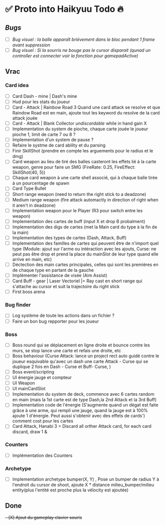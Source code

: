 # ✅ Proto into Haikyuu Todo :fire:

## *Bugs*
- [ ] *Bug visuel : la balle apparaît brièvement dans le bloc pendant 1 frame avant suppression*
- [ ] *Bug visuel : Si la sourris ne bouge pas le cursor disparait (qunad un controller est connecter voir la fonction pour gamepadActive)*

## Vrac
### Card idea
- [ ] Card Dash - mine | Dash's mine
- [ ] Hud pour les stats du joueur
- [ ] Card - Attack | Rainbow Road 3 Quand une card attack se resolve et que Raindow Road est en main, ajoute tout les keyword du resolve de la card attack jouée
- [ ] Card - Attack | Blank Collector *undiscardable* while in hand gain X
- [ ] Implementation du system de pioche, chaque carte jouée le joueur pioche 1, limit de carte 7 ou 8 ?  
- [ ] Implementation d'un system de pause ? 
- [ ] Refaire le systme de card ability et du parsing
- [ ] Finir SkillShot (prendre en compte les arguements pour le radius et le dmg)
- [ ] Card weapon au lieu de tiré des balles casteront les effets lié à la carte weapon, genre pour faire un SMG (FireRate: 0.25, FireEffect: SkillShot(40, 5)) 
- [ ] Chaque card weapon à une carte shell associé, qui à chaque balle tirée à un pourcentage de spawn 
- [ ] Card Type Bullet
- [ ] Short range weapon (need to return the right stick to a deadzone)
- [ ] Medium range weapon (fire attack automactly in direction of right when it aren't in deadzone)
- [ ] Implementation weapon pour le Player (R3 pour switch entre les weapon)
- [ ] Implementation des cartes de buff (input X et drop B probalment)
- [ ] Implementation des digs de cartes (met la Main card du type à la fin de la main)
- [ ] Implementation des types de cartes (Dash, Attack, Buff)
- [ ] Implementation des familles de cartes qui peuvent être de n'import quel type (Module: ajout sur l'arme ou intéraction avec les ajouts, Curse: ne peut pas être drop et prend la place du mainSlot de leur type quand elle arrive en main, etc)
- [ ] Déctection des main cartes principales, celles qui sont les premières en de chaque type en partant de la gauche
- [ ] Implémenter l'assistance de visée (Aim Assist)
- [ ] Card Buff - gear | Laser Vectoriel |= Ray cast en short range qui s'attache au cursor et suit la trajectoire du right stick
- [ ] First boss arena
### Bug finder
- [ ] Log système de toute les actions dans un fichier ?
- [ ] Faire un bon bug repporter pour les joueur
### Boss
- [ ] Boss round qui se déplacement en ligne droite et bounce contre les murs, se stop lance une carte et refais une droite, etc 
- [ ] Boss behaviour (Curse Attack: lance un project rect auto guidé contre le joueur esquivable qu'avec un dash une carte Attack - Curse qui se duplique 2 fois en Dash - Curse et Buff- Curse,  )
- [ ] Boss event/scripting
- [ ] UI énergie jauge et compteur
- [ ] UI Weapon
- [ ] UI mainCardSlot
- [ ] Implementation du system de deck, commence avec 6 cartes random en main (mais la 1st carte est de type Dash,la 2nd Attack et la 3rd Buff)
- [ ] Implementation code de l'énergie (S'augmente quand un dégat est faite grâce à une arme, qui rempli une jauge, quand la jauge est à 100% ajoute 1 d'énergie. Peut aussi s'obtenir avec des effets de cards') comment cost pour les cartes
- [ ] Card Attack, Hanabi 3 = Discard all orther Attack card, for each card discard, draw 1 & 
### Counters
- [ ] Implémentation des Counters
### Archetype
- [ ] Implementation archetype bumper(X, Y) , Pose un bumper de radius Y à l'endroit du cursor de shoot, ajoute X * distance milieu_bumper/milieu entity(plus l'entité est proche plus la vélocity est ajoutée)
## Done
~~- [X] Ajout du gameplay clavier souris~~
